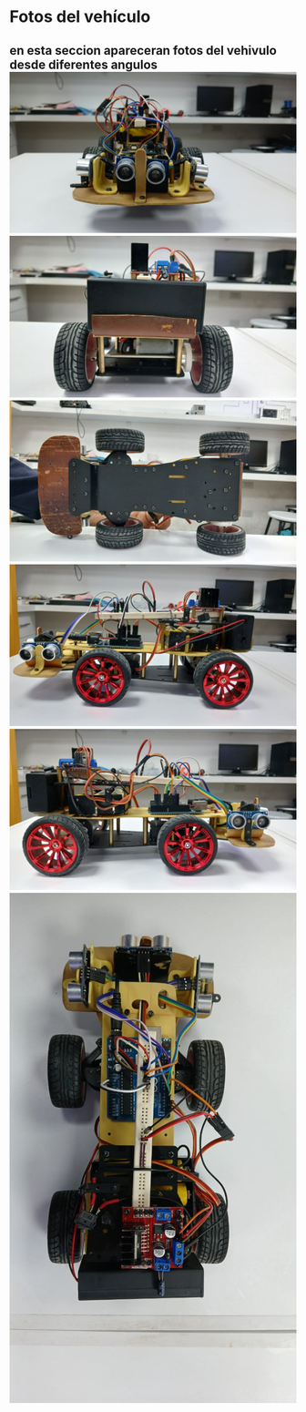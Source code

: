 Fotos del vehículo
====
en esta seccion apareceran fotos del vehivulo desde diferentes angulos 
![Vehicle](front.jpeg)
![Vehicle](back.jpeg)
![Vehicle](bottom.jpeg)
![Vehicle](left.jpeg)
![Vehicle](right.jpeg)
![Vehicle](top.jpeg)
---
